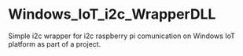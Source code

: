 # Windows_IoT_i2c_WrapperDLL
Simple i2c wrapper for i2c raspberry pi comunication on Windows IoT platform as part of a project.
